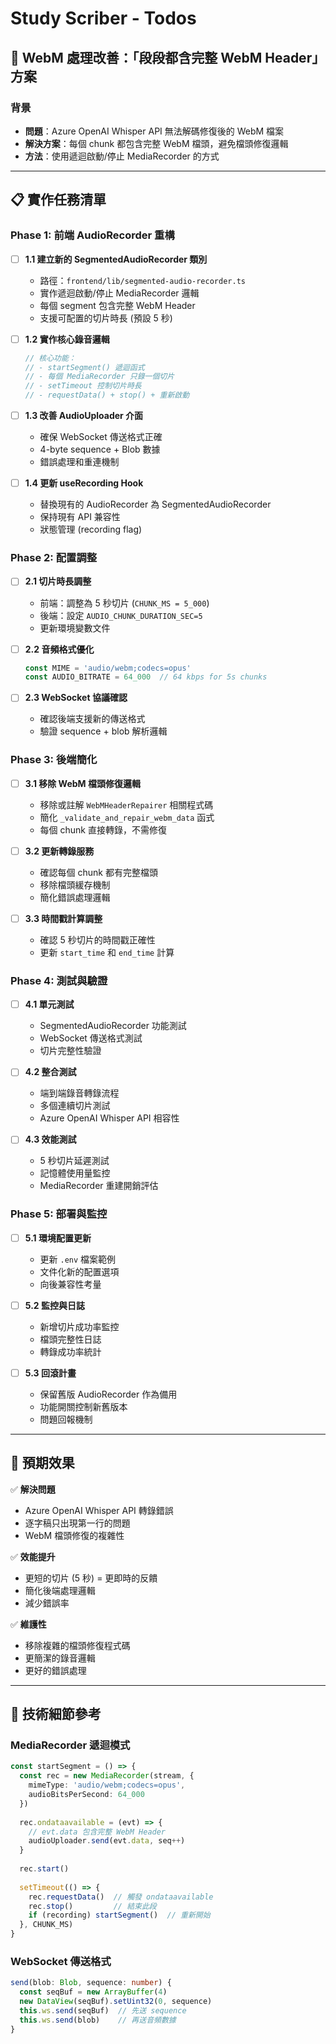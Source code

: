 # Study Scriber - Todos

## 🎯 WebM 處理改善：「段段都含完整 WebM Header」方案

### 背景
- **問題**：Azure OpenAI Whisper API 無法解碼修復後的 WebM 檔案
- **解決方案**：每個 chunk 都包含完整 WebM 檔頭，避免檔頭修復邏輯
- **方法**：使用遞迴啟動/停止 MediaRecorder 的方式

---

## 📋 實作任務清單

### Phase 1: 前端 AudioRecorder 重構

- [ ] **1.1 建立新的 SegmentedAudioRecorder 類別**
  - 路徑：`frontend/lib/segmented-audio-recorder.ts`
  - 實作遞迴啟動/停止 MediaRecorder 邏輯
  - 每個 segment 包含完整 WebM Header
  - 支援可配置的切片時長 (預設 5 秒)

- [ ] **1.2 實作核心錄音邏輯**
  ```typescript
  // 核心功能：
  // - startSegment() 遞迴函式
  // - 每個 MediaRecorder 只錄一個切片
  // - setTimeout 控制切片時長
  // - requestData() + stop() + 重新啟動
  ```

- [ ] **1.3 改善 AudioUploader 介面**
  - 確保 WebSocket 傳送格式正確
  - 4-byte sequence + Blob 數據
  - 錯誤處理和重連機制

- [ ] **1.4 更新 useRecording Hook**
  - 替換現有的 AudioRecorder 為 SegmentedAudioRecorder
  - 保持現有 API 兼容性
  - 狀態管理 (recording flag)

### Phase 2: 配置調整

- [ ] **2.1 切片時長調整**
  - 前端：調整為 5 秒切片 (`CHUNK_MS = 5_000`)
  - 後端：設定 `AUDIO_CHUNK_DURATION_SEC=5`
  - 更新環境變數文件

- [ ] **2.2 音頻格式優化**
  ```typescript
  const MIME = 'audio/webm;codecs=opus'
  const AUDIO_BITRATE = 64_000  // 64 kbps for 5s chunks
  ```

- [ ] **2.3 WebSocket 協議確認**
  - 確認後端支援新的傳送格式
  - 驗證 sequence + blob 解析邏輯

### Phase 3: 後端簡化

- [ ] **3.1 移除 WebM 檔頭修復邏輯**
  - 移除或註解 `WebMHeaderRepairer` 相關程式碼
  - 簡化 `_validate_and_repair_webm_data` 函式
  - 每個 chunk 直接轉錄，不需修復

- [ ] **3.2 更新轉錄服務**
  - 確認每個 chunk 都有完整檔頭
  - 移除檔頭緩存機制
  - 簡化錯誤處理邏輯

- [ ] **3.3 時間戳計算調整**
  - 確認 5 秒切片的時間戳正確性
  - 更新 `start_time` 和 `end_time` 計算

### Phase 4: 測試與驗證

- [ ] **4.1 單元測試**
  - SegmentedAudioRecorder 功能測試
  - WebSocket 傳送格式測試
  - 切片完整性驗證

- [ ] **4.2 整合測試**
  - 端到端錄音轉錄流程
  - 多個連續切片測試
  - Azure OpenAI Whisper API 相容性

- [ ] **4.3 效能測試**
  - 5 秒切片延遲測試
  - 記憶體使用量監控
  - MediaRecorder 重建開銷評估

### Phase 5: 部署與監控

- [ ] **5.1 環境配置更新**
  - 更新 `.env` 檔案範例
  - 文件化新的配置選項
  - 向後兼容性考量

- [ ] **5.2 監控與日誌**
  - 新增切片成功率監控
  - 檔頭完整性日誌
  - 轉錄成功率統計

- [ ] **5.3 回滾計畫**
  - 保留舊版 AudioRecorder 作為備用
  - 功能開關控制新舊版本
  - 問題回報機制

---

## 🎯 預期效果

✅ **解決問題**
- Azure OpenAI Whisper API 轉錄錯誤
- 逐字稿只出現第一行的問題
- WebM 檔頭修復的複雜性

✅ **效能提升**
- 更短的切片 (5 秒) = 更即時的反饋
- 簡化後端處理邏輯
- 減少錯誤率

✅ **維護性**
- 移除複雜的檔頭修復程式碼
- 更簡潔的錄音邏輯
- 更好的錯誤處理

---

## 🔧 技術細節參考

### MediaRecorder 遞迴模式
```typescript
const startSegment = () => {
  const rec = new MediaRecorder(stream, {
    mimeType: 'audio/webm;codecs=opus',
    audioBitsPerSecond: 64_000
  })
  
  rec.ondataavailable = (evt) => {
    // evt.data 包含完整 WebM Header
    audioUploader.send(evt.data, seq++)
  }
  
  rec.start()
  
  setTimeout(() => {
    rec.requestData()  // 觸發 ondataavailable
    rec.stop()         // 結束此段
    if (recording) startSegment()  // 重新開始
  }, CHUNK_MS)
}
```

### WebSocket 傳送格式
```typescript
send(blob: Blob, sequence: number) {
  const seqBuf = new ArrayBuffer(4)
  new DataView(seqBuf).setUint32(0, sequence)
  this.ws.send(seqBuf)  // 先送 sequence
  this.ws.send(blob)    // 再送音頻數據
}
```
